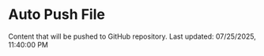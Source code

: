 # Auto Push File

Content that will be pushed to GitHub repository.
Last updated: 07/25/2025, 11:40:00 PM